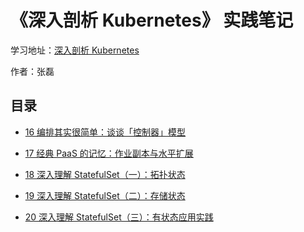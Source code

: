 # 《深入剖析 Kubernetes》 实践笔记

学习地址：[深入剖析 Kubernetes](https://time.geekbang.org/column/116)

作者：张磊

## 目录

- [16 编排其实很简单：谈谈「控制器」模型](./16%20编排其实很简单：谈谈「控制器」模型)

- [17 经典 PaaS 的记忆：作业副本与水平扩展](./17%20经典%20PaaS%20的记忆：作业副本与水平扩展)

- [18 深入理解 StatefulSet（一）：拓扑状态](./18%20深入理解%20StatefulSet（一）：拓扑状态)

- [19 深入理解 StatefulSet（二）：存储状态](./19%20深入理解%20StatefulSet（二）：存储状态)

- [20 深入理解 StatefulSet（三）：有状态应用实践](./20%20深入理解%20StatefulSet（三）：有状态应用实践)